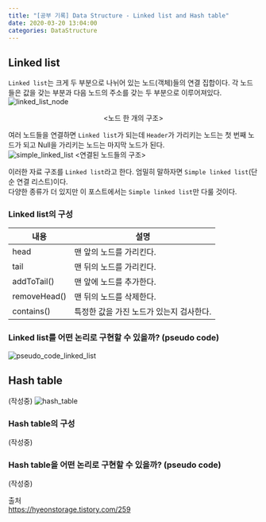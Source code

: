 ```yaml
---
title: "[공부 기록] Data Structure - Linked list and Hash table"
date: 2020-03-20 13:04:00
categories: DataStructure
---
```


## Linked list
`Linked list`는 크게 두 부분으로 나뉘어 있는 노드(객체)들의 연결 집합이다. 각 노드들은 값을 갖는 부분과 다음 노드의 주소를 갖는 두 부분으로 이루어져있다.  
![linked_list_node](https://user-images.githubusercontent.com/11348329/77137338-cd566100-6ab0-11ea-9463-dabcb36811f6.jpg)
<center> <노드 한 개의 구조> </center>  

여러 노드들을 연결하면 `Linked list`가 되는데 `Header`가 가리키는 노드는 첫 번째 노드가 되고 Null을 가리키는 노드는 마지막 노드가 된다.  
![simple_linked_list](https://user-images.githubusercontent.com/11348329/77137342-ce878e00-6ab0-11ea-897a-5b8e2b84ec77.jpg)
<연결된 노드들의 구조>

이러한 자료 구조를 `Linked list`라고 한다. 엄밀히 말하자면 `Simple linked list`(단순 연결 리스트)이다.  
다양한 종류가 더 있지만 이 포스트에서는 `Simple linked list`만 다룰 것이다.

### Linked list의 구성
| 내용 | 설명 |
| -------- | -------- |
| head | 맨 앞의 노드를 가리킨다. |
| tail | 맨 뒤의 노드를 가리킨다. |
| addToTail() | 맨 앞에 노드를 추가한다. |
| removeHead() | 맨 뒤의 노드를 삭제한다. |
| contains() | 특정한 값을 가진 노드가 있는지 검사한다. |

### Linked list를 어떤 논리로 구현할 수 있을까? (pseudo code)
![pseudo_code_linked_list](https://user-images.githubusercontent.com/11348329/77138987-87e96200-6ab7-11ea-8853-4f5aceaf5fb5.jpg)

## Hash table
(작성중)
![hash_table](https://user-images.githubusercontent.com/11348329/77141320-ca16a180-6abf-11ea-8a9e-6f0745bac1aa.jpg)

### Hash table의 구성
(작성중)

### Hash table을 어떤 논리로 구현할 수 있을까? (pseudo code)
(작성중)

출처  
<https://hyeonstorage.tistory.com/259>  
